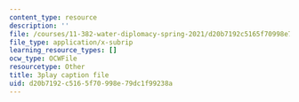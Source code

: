 ```yaml
---
content_type: resource
description: ''
file: /courses/11-382-water-diplomacy-spring-2021/d20b7192c5165f70998e79dc1f99238a_neBeTYziSLo.vtt
file_type: application/x-subrip
learning_resource_types: []
ocw_type: OCWFile
resourcetype: Other
title: 3play caption file
uid: d20b7192-c516-5f70-998e-79dc1f99238a
---
```


